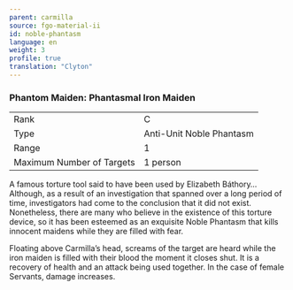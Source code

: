 ```yaml
---
parent: carmilla
source: fgo-material-ii
id: noble-phantasm
language: en
weight: 3
profile: true
translation: "Clyton"
---
```


### Phantom Maiden: Phantasmal Iron Maiden

<table>
  <tr><td>Rank</td><td>C</td></tr>
  <tr><td>Type</td><td>Anti-Unit Noble Phantasm</td></tr>
  <tr><td>Range</td><td>1</td></tr>
  <tr><td>Maximum Number of Targets</td><td>1 person</td></tr>
</table>

A famous torture tool said to have been used by Elizabeth Báthory… Although, as a result of an investigation that spanned over a long period of time, investigators had come to the conclusion that it did not exist. Nonetheless, there are many who believe in the existence of this torture device, so it has been esteemed as an exquisite Noble Phantasm that kills innocent maidens while they are filled with fear.

Floating above Carmilla’s head, screams of the target are heard while the iron maiden is filled with their blood the moment it closes shut. It is a recovery of health and an attack being used together. In the case of female Servants, damage increases.
